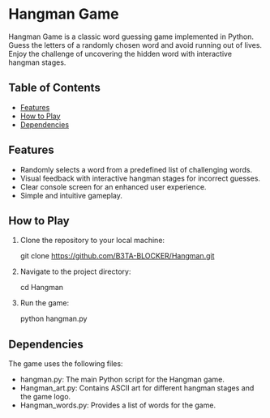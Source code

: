 # Hangman Game

Hangman Game is a classic word guessing game implemented in Python. Guess the letters of a randomly chosen word and avoid running out of lives. Enjoy the challenge of uncovering the hidden word with interactive hangman stages.

## Table of Contents
- [Features](#features)
- [How to Play](#how-to-play)
- [Dependencies](#dependencies)

## Features

- Randomly selects a word from a predefined list of challenging words.
- Visual feedback with interactive hangman stages for incorrect guesses.
- Clear console screen for an enhanced user experience.
- Simple and intuitive gameplay.

## How to Play

1. Clone the repository to your local machine:
   
   git clone https://github.com/B3TA-BLOCKER/Hangman.git

3. Navigate to the project directory:

   cd Hangman

5. Run the game:

   python hangman.py





## Dependencies
The game uses the following files:

- hangman.py: The main Python script for the Hangman game.
- Hangman_art.py: Contains ASCII art for different hangman stages and the game logo.
- Hangman_words.py: Provides a list of words for the game.
